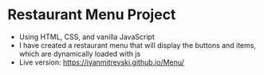 # Restaurant Menu Project

* Using HTML, CSS, and vanilla JavaScript
* I have created a restaurant menu that will display the buttons and items, which are dynamically loaded with js
* Live version: https://ivanmitrevski.github.io/Menu/
